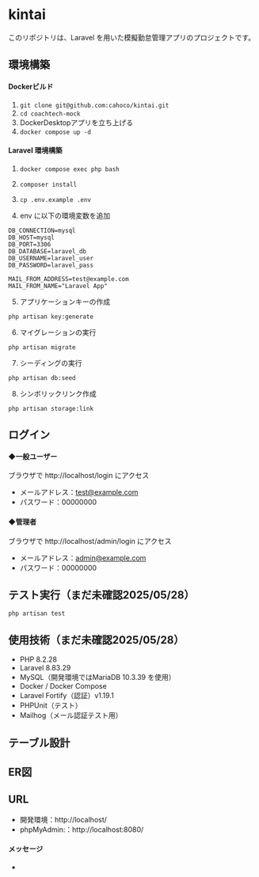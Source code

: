# kintai

このリポジトリは、Laravel を用いた模擬勤怠管理アプリのプロジェクトです。

## 環境構築

#### Dockerビルド

1. ```git clone git@github.com:cahoco/kintai.git```
2. ```cd coachtech-mock```
3. DockerDesktopアプリを立ち上げる
4. ```docker compose up -d```

#### Laravel 環境構築

1. ```docker compose exec php bash```

2. ```composer install```

3. ```cp .env.example .env```

4. env に以下の環境変数を追加

```
DB_CONNECTION=mysql
DB_HOST=mysql
DB_PORT=3306
DB_DATABASE=laravel_db
DB_USERNAME=laravel_user
DB_PASSWORD=laravel_pass
```
```
MAIL_FROM_ADDRESS=test@example.com
MAIL_FROM_NAME="Laravel App"
```

5. アプリケーションキーの作成

```
php artisan key:generate
```

6. マイグレーションの実行

```
php artisan migrate
```

7. シーディングの実行

```
php artisan db:seed
```

8. シンボリックリンク作成

```
php artisan storage:link
```

## ログイン

#### ◆一般ユーザー
ブラウザで http://localhost/login にアクセス
- メールアドレス：test@example.com
- パスワード：00000000

#### ◆管理者
ブラウザで http://localhost/admin/login にアクセス
- メールアドレス：admin@example.com
- パスワード：00000000


## テスト実行（まだ未確認2025/05/28）

```
php artisan test
```

## 使用技術（まだ未確認2025/05/28）

- PHP 8.2.28
- Laravel 8.83.29
- MySQL（開発環境ではMariaDB 10.3.39 を使用） 
- Docker / Docker Compose
- Laravel Fortify（認証）v1.19.1
- PHPUnit（テスト）
- Mailhog（メール認証テスト用）

## テーブル設計

## ER図

## URL

* 開発環境：http://localhost/
* phpMyAdmin:：http://localhost:8080/

#### メッセージ

* 
